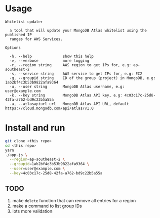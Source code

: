 # Usage
```
Whitelist updater

  a tool that will update your MongoDB Atlas whitelist using the published IP
  ranges for AWS Services.

Options

  -h, --help              show this help
  -v, --verbose           more logging
  -r, --region string     AWS region to get IPs for, e.g: ap-southeast-2
  -s, --service string    AWS service to get IPs for, e.g: EC2
  -g, --groupid string    ID of the group (project) in MongoDB, e.g: 1ab2bf4c3b53b9822afa9364
  -u, --user string       MongoDB Atlas username, e.g: user@example.com
  -k, --key string        MongoDB Atlas API key, e.g: 4c03c17c-25d8-42fa-a762-bd9c22b5a55a
  -a, --atlasapiurl url   MongoDB Atlas API URL, default https://cloud.mongodb.com/api/atlas/v1.0
```

# Install and run
```bash
git clone <this repo>
cd <this repo>
yarn
./app.js \
  --region=ap-southeast-2 \
  --groupid=1ab2bf4c3b53b9822afa9364 \
  --user=user@example.com \
  --key=4c03c17c-25d8-42fa-a762-bd9c22b5a55a
```

## TODO
 1. make `delete` function that can remove all entries for a region
 1. make a command to list group IDs
 1. lots more validation
